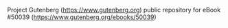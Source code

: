 Project Gutenberg (https://www.gutenberg.org) public repository for eBook #50039 (https://www.gutenberg.org/ebooks/50039)
